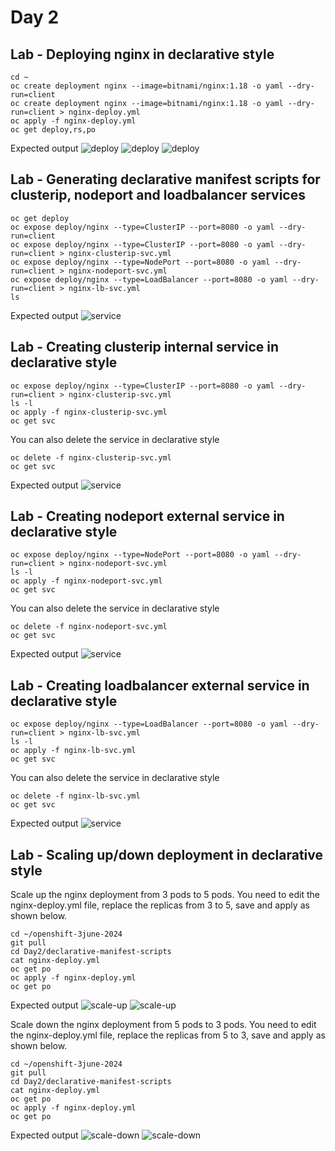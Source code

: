 # Day 2

## Lab - Deploying nginx in declarative style
```
cd ~
oc create deployment nginx --image=bitnami/nginx:1.18 -o yaml --dry-run=client
oc create deployment nginx --image=bitnami/nginx:1.18 -o yaml --dry-run=client > nginx-deploy.yml
oc apply -f nginx-deploy.yml
oc get deploy,rs,po
```

Expected output
![deploy](declarative-deploy1.png)
![deploy](declarative-deploy2.png)
![deploy](declarative-deploy3.png)

## Lab - Generating declarative manifest scripts for clusterip, nodeport and loadbalancer services
```
oc get deploy
oc expose deploy/nginx --type=ClusterIP --port=8080 -o yaml --dry-run=client
oc expose deploy/nginx --type=ClusterIP --port=8080 -o yaml --dry-run=client > nginx-clusterip-svc.yml
oc expose deploy/nginx --type=NodePort --port=8080 -o yaml --dry-run=client > nginx-nodeport-svc.yml
oc expose deploy/nginx --type=LoadBalancer --port=8080 -o yaml --dry-run=client > nginx-lb-svc.yml
ls
```

Expected output
![service](service.png)

## Lab - Creating clusterip internal service in declarative style
```
oc expose deploy/nginx --type=ClusterIP --port=8080 -o yaml --dry-run=client > nginx-clusterip-svc.yml
ls -l
oc apply -f nginx-clusterip-svc.yml
oc get svc
```

You can also delete the service in declarative style
```
oc delete -f nginx-clusterip-svc.yml
oc get svc
```
Expected output
![service](service1.png)


## Lab - Creating nodeport external service in declarative style
```
oc expose deploy/nginx --type=NodePort --port=8080 -o yaml --dry-run=client > nginx-nodeport-svc.yml
ls -l
oc apply -f nginx-nodeport-svc.yml
oc get svc
```

You can also delete the service in declarative style
```
oc delete -f nginx-nodeport-svc.yml
oc get svc
```
Expected output
![service](service1.png)


## Lab - Creating loadbalancer external service in declarative style
```
oc expose deploy/nginx --type=LoadBalancer --port=8080 -o yaml --dry-run=client > nginx-lb-svc.yml
ls -l
oc apply -f nginx-lb-svc.yml
oc get svc
```

You can also delete the service in declarative style
```
oc delete -f nginx-lb-svc.yml
oc get svc
```

Expected output
![service](service1.png)


## Lab - Scaling up/down deployment in declarative style

Scale up the nginx deployment from 3 pods to 5 pods.  You need to edit the nginx-deploy.yml file, replace the replicas from 3 to 5, save and apply as shown below.
```
cd ~/openshift-3june-2024
git pull
cd Day2/declarative-manifest-scripts
cat nginx-deploy.yml
oc get po
oc apply -f nginx-deploy.yml
oc get po
```

Expected output
![scale-up](scale-up1.png)
![scale-up](scale-up.png)


Scale down the nginx deployment from 5 pods to 3 pods.  You need to edit the nginx-deploy.yml file, replace the replicas from 5 to 3, save and apply as shown below.
```
cd ~/openshift-3june-2024
git pull
cd Day2/declarative-manifest-scripts
cat nginx-deploy.yml
oc get po
oc apply -f nginx-deploy.yml
oc get po
```

Expected output
![scale-down](scale-down1.png)
![scale-down](scale-down.png)

